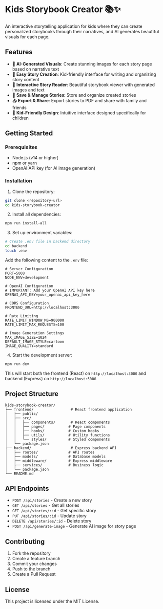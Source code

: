 # Kids Storybook Creator 📚✨

An interactive storytelling application for kids where they can create personalized storybooks through their narratives, and AI generates beautiful visuals for each page.

## Features

- 🎨 **AI-Generated Visuals**: Create stunning images for each story page based on narrative text
- 📝 **Easy Story Creation**: Kid-friendly interface for writing and organizing story content
- 📖 **Interactive Story Reader**: Beautiful storybook viewer with generated images and text
- 💾 **Save & Manage Stories**: Store and organize created stories
- 📤 **Export & Share**: Export stories to PDF and share with family and friends
- 🎯 **Kid-Friendly Design**: Intuitive interface designed specifically for children

## Getting Started

### Prerequisites

- Node.js (v14 or higher)
- npm or yarn
- OpenAI API key (for AI image generation)

### Installation

1. Clone the repository:
```bash
git clone <repository-url>
cd kids-storybook-creator
```

2. Install all dependencies:
```bash
npm run install-all
```

3. Set up environment variables:
```bash
# Create .env file in backend directory
cd backend
touch .env
```

Add the following content to the `.env` file:
```
# Server Configuration
PORT=5000
NODE_ENV=development

# OpenAI Configuration
# IMPORTANT: Add your OpenAI API key here
OPENAI_API_KEY=your_openai_api_key_here

# CORS Configuration
FRONTEND_URL=http://localhost:3000

# Rate Limiting
RATE_LIMIT_WINDOW_MS=900000
RATE_LIMIT_MAX_REQUESTS=100

# Image Generation Settings
MAX_IMAGE_SIZE=1024
DEFAULT_IMAGE_STYLE=cartoon
IMAGE_QUALITY=standard
```

4. Start the development server:
```bash
npm run dev
```

This will start both the frontend (React) on `http://localhost:3000` and backend (Express) on `http://localhost:5000`.

## Project Structure

```
kids-storybook-creator/
├── frontend/                 # React frontend application
│   ├── public/
│   ├── src/
│   │   ├── components/       # React components
│   │   ├── pages/           # Page components
│   │   ├── hooks/           # Custom hooks
│   │   ├── utils/           # Utility functions
│   │   └── styles/          # Styled components
│   └── package.json
├── backend/                  # Express backend API
│   ├── routes/              # API routes
│   ├── models/              # Database models
│   ├── middleware/          # Express middleware
│   ├── services/            # Business logic
│   └── package.json
└── README.md
```

## API Endpoints

- `POST /api/stories` - Create a new story
- `GET /api/stories` - Get all stories
- `GET /api/stories/:id` - Get specific story
- `PUT /api/stories/:id` - Update story
- `DELETE /api/stories/:id` - Delete story
- `POST /api/generate-image` - Generate AI image for story page

## Contributing

1. Fork the repository
2. Create a feature branch
3. Commit your changes
4. Push to the branch
5. Create a Pull Request

## License

This project is licensed under the MIT License. 